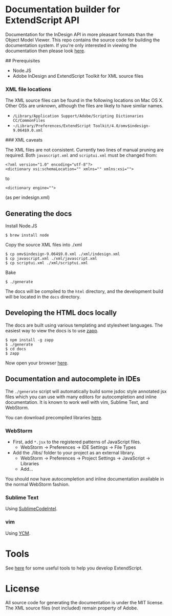 # Documentation builder for ExtendScript API

Documentation for the InDesign API in more pleasant formats than the Object
Model Viewer. This repo contains the source code for building the documentation
system. If you're only interested in viewing the documentation then please look
[here](http://yearbookmachine.github.com).

## Prerequisites

  - Node.JS
  - Adobe InDesign and ExtendScript Toolkit for XML source files

### XML file locations

The XML source files can be found in the following locations on Mac OS X. Other
OSs are unknown, although the files are likely to have similar names.

  - `/Library/Application Support/Adobe/Scripting Dictionaries CC/CommonFiles`
  - `~/Library/Preferences/ExtendScript Toolkit/4.0/omv$indesign-9.064$9.0.xml`

### XML caveats

The XML files are not consistent. Currently two lines of manual pruning are
required. Both `javascript.xml` and `scriptui.xml` must be changed from:

    <?xml version="1.0" encoding="utf-8"?>
    <dictionary xsi:schemaLocation="" xmlns="" xmlns:xsi="">

to

    <dictionary engine="">

(as per indesign.xml)

## Generating the docs

Install Node.JS

    $ brew install node

Copy the source XML files into ./xml

    $ cp omv$indesign-9.064$9.0.xml ./xml/indesign.xml
    $ cp javascript.xml ./xml/javascript.xml
    $ cp scriptui.xml ./xml/scriptui.xml

Bake

    $ ./generate

The docs will be compiled to the `html` directory, and the development
build will be located in the `docs` directory.

## Developing the HTML docs locally

The docs are built using various templating and stylesheet languages. The easiest way
to view the docs is to use [zapp](https://www.github.com/wridgers/zapp).

    $ npm install -g zapp
    $ ./generate
    $ cd docs
    $ zapp

Now open your browser [here](http://localhost:8080).

## Documentation and autocomplete in IDEs

The `./generate` script will automatically build some jsdoc style annotated jsx files
which you can use with many editors for autocompletion and inline documentation. It
is known to work well with vim, Sublime Text, and WebStorm.

You can download precompiled libraries [here](http://yearbookmachine.github.io/esdocs/ybm-estk-lib.zip).

### WebStorm

  - First, add `*.jsx` to the registered patterns of JavaScript files.
    * WebStorm -> Preferences -> IDE Settings -> File Types
  - Add the ./libs/ folder to your project as an external library.
    * WebStorm -> Preferences -> Project Settings -> JavaScript -> Libraries
    * Add...

You should now have autocompletion and inline documentation available in the
normal WebStorm fashion.

### Sublime Text

Using [SublimeCodeIntel](https://github.com/SublimeCodeIntel/SublimeCodeIntel).

### vim

Using [YCM](https://github.com/Valloric/YouCompleteMe).

# Tools

See [here](https://github.com/yearbookmachine/extendscript-api-documentation/blob/master/tools/TOOLS.md) for
some useful tools to help you develop ExtendScript.

# License

All source code for generating the documentation is under the MIT license. The
XML source files (not included) remain property of Adobe.

